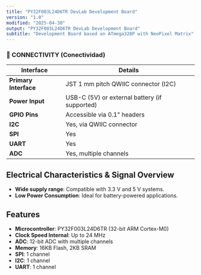 ```yaml
---
title: "PY32F003L24D6TR DevLab Development Board"
version: "1.0"
modified: "2025-04-30"
output: "PY32F003L24D6TR DevLab Development Board"
subtitle: "Development Board based on ATmega328P with NeoPixel Matrix"
---
```


<!--
# README_TEMPLATE.md
This file serves as an input to generate a datasheet-style technical PDF.
Fill in each section without deleting or modifying the existing headings.
-->


### 🔌 CONNECTIVITY (Conectividad)
<!-- Edita las interfaces y conectores disponibles -->
| Interface | Details |
|-----------|---------|
| **Primary Interface** | JST 1 mm pitch QWIIC connector (I2C) |
| **Power Input** | USB-C (5V) or external battery (if supported) |
| **GPIO Pins** | Accessible via 0.1" headers |
| **I2C** | Yes, via QWIIC connector |
| **SPI** | Yes |
| **UART** | Yes |
| **ADC** | Yes, multiple channels |



## Electrical Characteristics & Signal Overview

<!-- FILL HERE -->
- **Wide supply range**:    Compatible with 3.3 V and 5 V systems.  
- **Low Power Consumption**: Ideal for battery-powered applications.

<!-- <!-- ## Applications

## Features -->

<!-- FILL HERE -->
## Features

- **Microcontroller**: PY32F003L24D6TR (32-bit ARM Cortex-M0)
- **Clock Speed Internal**: Up to 24 MHz
- **ADC**: 12-bit ADC with multiple channels
- **Memory**: 16KB Flash, 2KB SRAM
- **SPI**: 1 channel
- **I2C**: 1 channel
- **UART**: 1 channel
